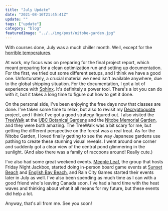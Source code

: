 ```yaml
---
title: "July Update"
date: "2021-08-16T21:45:41Z"
update: ""
tags: ["update"]
category: "blog"
featuredImage: "../../img/post/nitobe-garden.jpg"
---
```


With courses done, July was a much chiller month. Well, except for the [horrible temperatures](https://en.wikipedia.org/wiki/2021_Western_North_America_heat_wave).

At work, my focus was on preparing for the final project report, which meant preparing for a clean optimization run and setting up documentation. For the first, we tried out some different setups, and I think we have a good one. Unfortunately, a crucial material we need isn't available anywhere, due to the global shipping situation. For the documentation, I got a lot of experience with [Sphinx](https://www.sphinx-doc.org). It's definitely a power tool. There's a lot you can do with it, but it takes a long time to figure out how to get it done.

On the personal side, I've been enjoying the free days now that classes are done. I've taken some time to relax, but also to revisit my [Decryptoquote](/projects/20190716-decryptoquote/) project, and I think I've got a good strategy figured out. I also visited the [TreeWalk](https://botanicalgarden.ubc.ca/visit/greenheart-treewalk/) at the [UBC Botanical Gardens](https://botanicalgarden.ubc.ca/) and the [Nitobe Memorial Garden](https://botanicalgarden.ubc.ca/visit/nitobe-memorial-garden/), and they were both amazing. The TreeWalk was a bit scary for me, but getting the different perspective on the forest was a real treat. As for the Nitobe Garden, I loved finally getting to see the way Japanese gardens use pathing to create these stunning visual reveals. I went around one corner and suddenly got a clear view of the central pond glimmering in the sunlight. (And also there was a family of raccoons around! Really cute.)

I've also had some great weekend events. [Meeple Leaf](https://www.meetup.com/Meeple-Leaf/), the group that hosts Friday Night Jackbox, started doing in-person board game events at [Sunset Beach](https://vancouver.ca/parks-recreation-culture/sunset-beach.aspx) and [English Bay Beach](https://vancouver.ca/parks-recreation-culture/english-bay-beach.aspx), and Rain City Games started their events later in July as well. I've also been spending as much time as I can with a good friend who's leaving Canada soon. I've had a hard time with the heat waves and thinking about what it all means for my future, but these events did help a lot.

Anyway, that's all from me. See you soon! 